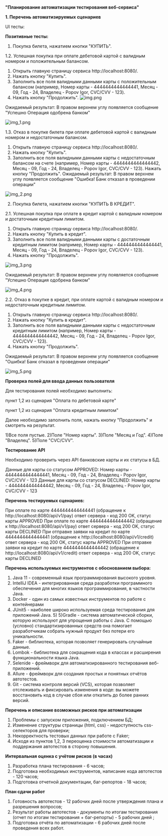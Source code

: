 **"Планирование автоматизации тестирования веб-сервиса"**

**1. Перечень автоматизируемых сценариев**

UI тесты:

**Позитивные тесты:**

1. Покупка билета, нажатием кнопки "КУПИТЬ". 

1.2. Успешная покупка при оплате дебетовой картой с валидным номером и положительным балансом.

1) Открыть главную страницу сервиса http://localhost:8080/.
2) Нажать кнопку "Купить".
3) Заполнить все поля валидными данными карты с положительным балансом (например, Номер карты - 4444444444444441, Месяц - 09, Год - 24, Владелец - Popov Igor, CVC/CVV - 123).
4) Нажать кнопку "Продолжить".
![img.png](img.png)

Ожидаемый результат: В правом верхнем углу появляется сообщение "Успешно Операция одобрена банком"

![img_1.png](img_1.png)

1.3. Отказ в покупке билета при оплате дебетовой картой с валидным номером и недостаточным балансом.

1) Открыть главную страницу сервиса http://localhost:8080/.
2) Нажать кнопку "Купить".
3) Заполнить все поля валидными данными карты с недостаточным балансом на счете (например, Номер карты - 4444444444444442, Месяц - 09, Год - 24, Владелец - Popov Igor, CVC/CVV - 123).
Нажать кнопку "Продолжить".
Ожидаемый результат: В правом верхнем углу появляется сообщение "Ошибка! Банк отказал в проведении операции"

![img_2.png](img_2.png)

2. Покупка билета, нажатием кнопки "КУПИТЬ В КРЕДИТ".

2.1. Успешная покупка при оплате в кредит картой с валидным номером и достаточным кредитным лимитом.

1) Открыть главную страницу сервиса http://localhost:8080/.
2) Нажать кнопку "Купить в кредит".
3) Заполнить все поля валидными данными карты с достаточным кредитным лимитом (например, Номер карты - 4444444444444441, Месяц - 09, Год - 24, Владелец - Popov Igor, CVC/CVV - 123).
4) Нажать кнопку "Продолжить".

![img_3.png](img_3.png)

Ожидаемый результат: В правом верхнем углу появляется сообщение "Успешно Операция одобрена банком"

![img_4.png](img_4.png)

2.2. Отказ в покупке в кредит, при оплате картой с валидным номером и недостаточным кредитным лимитом.

1) Открыть главную страницу сервиса http://localhost:8080/.
2) Нажать кнопку "Купить в кредит".
3) Заполнить все поля валидными данными карты с недостаточным кредитным лимитом (например, Номер карты - 4444444444444442, Месяц - 09, Год - 24, Владелец - Popov Igor, CVC/CVV - 123).
4) Нажать кнопку "Продолжить".

Ожидаемый результат: В правом верхнем углу появляется сообщение "Ошибка! Банк отказал в проведении операции"

![img_5.png](img_5.png)

**Проверка полей для ввода данных пользователя**

Для тестирования полей необходимо выполнить:

пункт 1,2 из сценария "Оплата по дебетовой карте"

пункт 1,2 из сценария "Оплата кредитным лимитом"

Далее необходимо заполнить поля, нажать кнопку "Продолжить" и смотреть на результат.


1)Все поля пустые.
2)Поле "Номер карты".
3)Поле "Месяц и Год".
4)Поле "Владелец".
5)Поле "CVC/CVV".

**Тестирование API**

Необходимо проверить через API банковские карты и их статусы в БД.

Данные для карты со статусом APPROVED: 
Номер карты - 4444444444444441, Месяц - 09, Год - 24, Владелец - Popov Igor, CVC/CVV - 123 
Данные для карты со статусом DECLINED: 
Номер карты - 4444444444444442, Месяц - 09, Год - 24, Владелец - Popov Igor, CVC/CVV - 123

**Перечень тестируемых сценариев:**

При оплате по карте 4444444444444441 (обращение к http://localhost:8080/api/v1/pay) ответ сервера - код 200 OK, статус карты APPROVED
При оплате по карте 4444444444444442 (обращение к http://localhost:8080/api/v1/pay) ответ сервера - код 200 OK, статус карты DECLINED
При отправке заявки на кредит по карте 4444444444444441 (обращение к http://localhost:8080/api/v1/credit) ответ сервера - код 200 OK, статус карты APPROVED
При отправке заявки на кредит по карте 4444444444444442 (обращение к http://localhost:8080/api/v1/credit) ответ сервера - код 200 OK, статус карты DECLINED


**Перечень используемых инструментов с обоснованием выбора:**
   
   1) Java 11 - современный язык программирования высокого уровня.
   2) IntelliJ IDEA - интегрированная среда разработки программного обеспечения для многих языков программирования, в частности Java.
   3) Docker - один из самых известных инструментов по работе с контейнерами
   4) JUnit5 - наиболее широко используемая среда тестирования для приложений Java. 5)
      5)Gradle - система автоматической сборки, которую используют для упрощения работы с Java. С помощью (условно) стандартизированных средств она помогает разработчикам собрать нужный продукт без потери его уникальности.
   6) Faker - библиотека, которая позволяет генерировать случайные данные.
   7) Lombok - библиотека для сокращения кода в классах и расширения функциональности языка Java.
   8) Selenide - фреймворк для автоматизированного тестирования веб-приложений.
   9) Allure - фреймворк для создания простых и понятных отчётов автотестов.
   10) Git - система контроля версий (VCS), которая позволяет отслеживать и фиксировать изменения в коде: вы можете восстановить код в случае сбоя или откатить до более ранних версий.
    


 **Перечень и описание возможных рисков при автоматизации**


   1) Проблемы с запуском приложения, подключением БД;
   2) Изменение структуры страницы (html, css) - недоступность css-селекторов для проверки;
   3) Некорректность тестовых данных при работе с Faker;
   4) Исходя из пунктов 1,2, 3 переоценка стоимости автоматизации и поддержания автотестов в сторону повышения.


   **Интервальная оценка с учётом рисков (в часах)**
   
   1) Разработка плана тестирования - 6 часов;
   2) Подготовка необходимых инструментов, написание кода автотестов - 120 часов;
   3) Подготовка отчетной документации, баг-репортов - 18 часов;
   
   **План сдачи работ**
   
   1) Готовность автотестов - 12 рабочих дней после утверждения плана и разрешения вопросов;
   2) Результат работы автотестов - документы по итогам тестирования (отчет по итогам тестирования + баг-репорты) - 5 рабочих дней ;
   3) Подготовка отчёта по автоматизации - 6 рабочих дней после проведения всех работ.



